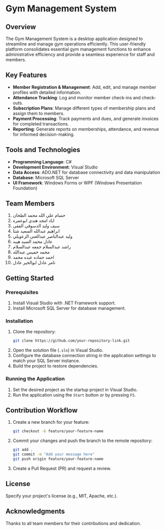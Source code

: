

# Gym Management System

## Overview
The Gym Management System is a desktop application designed to streamline and manage gym operations efficiently. This user-friendly platform consolidates essential gym management functions to enhance administrative efficiency and provide a seamless experience for staff and members.

## Key Features
- **Member Registration & Management**: Add, edit, and manage member profiles with detailed information.
- **Attendance Tracking**: Log and monitor member check-ins and check-outs.
- **Subscription Plans**: Manage different types of membership plans and assign them to members.
- **Payment Processing**: Track payments and dues, and generate invoices for completed transactions.
- **Reporting**: Generate reports on memberships, attendance, and revenue for informed decision-making.

## Tools and Technologies
- **Programming Language**: C#
- **Development Environment**: Visual Studio
- **Data Access**: ADO.NET for database connectivity and data manipulation
- **Database**: Microsoft SQL Server
- **UI Framework**: Windows Forms or WPF (Windows Presentation Foundation)

## Team Members
1. حسام علي الله محمد الطحان
2. اياد امجد هندي ابوعمره
3. سيف وليد الدسوقي الفقي
4. ابراهيم عبدالله السعيد شتا
5. وليد عبدالناصر عبدالغني الزعويلي
6. عادل محمد السيد هيبه
7. راشد عبدالسلام جمعه عبدالسلام
8. محمد خميس عبدالله
9. احمد حماده عبده محمد
10. تامر عادل ابوالخير عادل

## Getting Started
### Prerequisites
1. Install Visual Studio with .NET Framework support.
2. Install Microsoft SQL Server for database management.

### Installation
1. Clone the repository:
   ```bash
   git clone https://github.com/your-repository-link.git
   ```
2. Open the solution file (`.sln`) in Visual Studio.
3. Configure the database connection string in the application settings to match your SQL Server instance.
4. Build the project to restore dependencies.

### Running the Application
1. Set the desired project as the startup project in Visual Studio.
2. Run the application using the `Start` button or by pressing `F5`.

## Contribution Workflow
1. Create a new branch for your feature:
   ```bash
   git checkout -b feature/your-feature-name
   ```
2. Commit your changes and push the branch to the remote repository:
   ```bash
   git add .
   git commit -m "Add your message here"
   git push origin feature/your-feature-name
   ```
3. Create a Pull Request (PR) and request a review.

## License
Specify your project's license (e.g., MIT, Apache, etc.).

## Acknowledgments
Thanks to all team members for their contributions and dedication.


